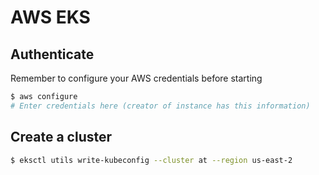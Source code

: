 # AWS EKS
## Authenticate
Remember to configure your AWS credentials before starting
```bash
$ aws configure
# Enter credentials here (creator of instance has this information)
```
## Create a cluster
```bash
$ eksctl utils write-kubeconfig --cluster at --region us-east-2
```